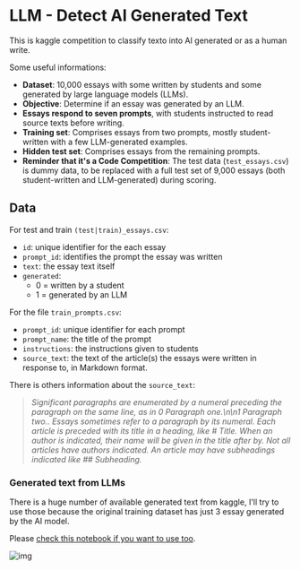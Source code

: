 # LLM - Detect AI Generated Text

This is kaggle competition to classify texto into AI generated or as a human write.

Some useful informations:

- **Dataset**: 10,000 essays with some written by students and some generated by large language models (LLMs).
- **Objective**: Determine if an essay was generated by an LLM.
- **Essays respond to seven prompts**, with students instructed to read source texts before writing.
- **Training set**: Comprises essays from two prompts, mostly student-written with a few LLM-generated examples.
- **Hidden test set**: Comprises essays from the remaining prompts.
- **Reminder that it's a Code Competition**: The test data (`test_essays.csv`) is dummy data, to be replaced with a full test set of 9,000 essays (both student-written and LLM-generated) during scoring.

## Data

For test and train `(test|train)_essays.csv`:

- `id`: unique identifier for the each essay
- `prompt_id`: identifies the prompt the essay was written
- `text`: the essay text itself
- `generated`:
  - 0 = written by a student
  - 1 = generated by an LLM

For the file `train_prompts.csv`:

- `prompt_id`: unique identifier for each prompt
- `prompt_name`: the title of the prompt
- `instructions`: the instructions given to students
- `source_text`: the text of the article(s) the essays were written in response to, in Markdown format.

There is others information about the `source_text`:

> _Significant paragraphs are enumerated by a numeral preceding the paragraph on the same line, as in 0 Paragraph one.\n\n1 Paragraph two.. Essays sometimes refer to a paragraph by its numeral. Each article is preceded with its title in a heading, like # Title. When an author is indicated, their name will be given in the title after by. Not all articles have authors indicated. An article may have subheadings indicated like ## Subheading._

### Generated text from LLMs

There is a huge number of available generated text from kaggle, I'll try to use those because the original training dataset has just 3 essay generated by the AI model.

Please [check this notebook if you want to use too](https://www.kaggle.com/code/pranshubahadur/detect-llm-generated-essays-using-retention/input).

![img](external-datasets.png)
